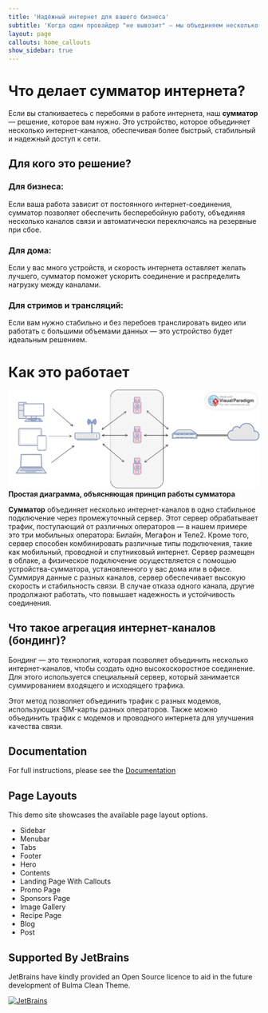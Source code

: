 ```yaml
---
title: 'Надёжный интернет для вашего бизнеса'
subtitle: 'Когда один провайдер "не вывозит" — мы объединяем несколько. Получаем стабильный интернет. В несколько раз быстрее'
layout: page
callouts: home_callouts
show_sidebar: true
---
```

# Что делает сумматор интернета?

Если вы сталкиваетесь с перебоями в работе интернета, наш **сумматор** — решение, которое вам нужно. Это устройство, которое объединяет несколько интернет-каналов, обеспечивая более быстрый, стабильный и надежный доступ к сети.

## Для кого это решение?

### Для бизнеса:
Если ваша работа зависит от постоянного интернет-соединения, сумматор позволяет обеспечить бесперебойную работу, объединяя несколько каналов связи и автоматически переключаясь на резервные при сбое.

### Для дома:
Если у вас много устройств, и скорость интернета оставляет желать лучшего, сумматор поможет ускорить соединение и распределить нагрузку между каналами.

### Для стримов и трансляций:
Если вам нужно стабильно и без перебоев транслировать видео или работать с большими объемами данных — это устройство будет идеальным решением.

# Как это работает

![Простая диаграмма, объясняющая принцип работы сумматора](/img/summator1.svg)
**Простая диаграмма, объясняющая принцип работы сумматора**

**Сумматор** объединяет несколько интернет-каналов в одно стабильное подключение через промежуточный сервер. Этот сервер обрабатывает трафик, поступающий от различных операторов — в нашем примере это три мобильных оператора: Билайн, Мегафон и Теле2. Кроме того, сервер способен комбинировать различные типы подключения, такие как мобильный, проводной и спутниковый интернет. Сервер размещен в облаке, а физическое подключение осуществляется с помощью устройства-сумматора, установленного у вас дома или в офисе. Суммируя данные с разных каналов, сервер обеспечивает высокую скорость и стабильность связи. В случае отказа одного канала, другие продолжают работать, что повышает надежность и устойчивость соединения.



## Что такое агрегация интернет-каналов (бондинг)?

Бондинг — это технология, которая позволяет объединить несколько интернет-каналов, чтобы создать одно высокоскоростное соединение. Для этого используется специальный сервер, который занимается суммированием входящего и исходящего трафика.

Этот метод позволяет объединить трафик с разных модемов, использующих SIM-карты разных операторов. Также можно объединить трафик с модемов и проводного интернета для улучшения качества связи.



## Documentation

For full instructions, please see the [Documentation](/bulma-clean-theme/docs/)

## Page Layouts

This demo site showcases the available page layout options. 

* Sidebar
* Menubar
* Tabs
* Footer
* Hero
* Contents
* Landing Page With Callouts
* Promo Page
* Sponsors Page
* Image Gallery
* Recipe Page
* Blog
* Post

## Supported By JetBrains

JetBrains have kindly provided an Open Source licence to aid in the future development of Bulma Clean Theme.

[![JetBrains](img/jetbrains-variant-4.svg)](https://www.jetbrains.com/?from=bulma-clean-theme)
